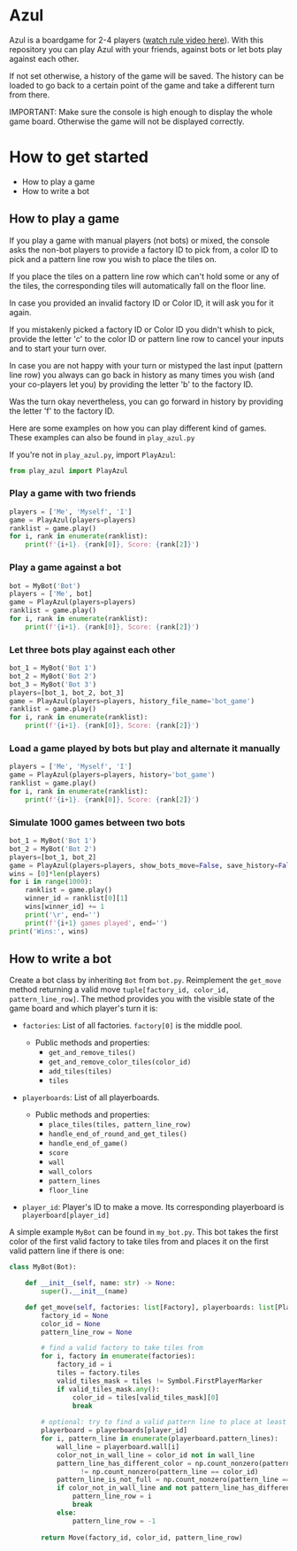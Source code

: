 # Azul
Azul is a boardgame for 2-4 players ([watch rule video here](https://youtu.be/csJL-78NEPQ)). With this repository you can play Azul with your friends, against bots or let bots play against each other.

If not set otherwise, a history of the game will be saved. The history can be loaded to go back to a certain point of the game and take a different turn from there.

IMPORTANT: Make sure the console is high enough to display the whole game board. Otherwise the game will not be displayed correctly.

# How to get started
- How to play a game
- How to write a bot

## How to play a game
If you play a game with manual players (not bots) or mixed, the console asks the non-bot players to provide a factory ID to pick from, a color ID to pick and a pattern line row you wish to place the tiles on.

If you place the tiles on a pattern line row which can't hold some or any of the tiles, the corresponding tiles will automatically fall on the floor line.

In case you provided an invalid factory ID or Color ID, it will ask you for it again.

If you mistakenly picked a factory ID or Color ID you didn't whish to pick, provide the letter 'c' to the color ID or pattern line row to cancel your inputs and to start your turn over.

In case you are not happy with your turn or mistyped the last input (pattern line row) you always can go back in history as many times you wish (and your co-players let you) by providing the letter 'b' to the factory ID.

Was the turn okay nevertheless, you can go forward in history by providing the letter 'f' to the factory ID.

Here are some examples on how you can play different kind of games. These examples can also be found in ``play_azul.py``

If you're not in ``play_azul.py``, import ``PlayAzul``:
```python
from play_azul import PlayAzul
```

### Play a game with two friends
```python
players = ['Me', 'Myself', 'I']
game = PlayAzul(players=players)
ranklist = game.play()
for i, rank in enumerate(ranklist):
    print(f'{i+1}. {rank[0]}, Score: {rank[2]}')
```

### Play a game against a bot
```python
bot = MyBot('Bot')
players = ['Me', bot]
game = PlayAzul(players=players)
ranklist = game.play()
for i, rank in enumerate(ranklist):
    print(f'{i+1}. {rank[0]}, Score: {rank[2]}')
```

### Let three bots play against each other
```python
bot_1 = MyBot('Bot 1')
bot_2 = MyBot('Bot 2')
bot_3 = MyBot('Bot 3')
players=[bot_1, bot_2, bot_3]
game = PlayAzul(players=players, history_file_name='bot_game')
ranklist = game.play()
for i, rank in enumerate(ranklist):
    print(f'{i+1}. {rank[0]}, Score: {rank[2]}')
```

### Load a game played by bots but play and alternate it manually
```python
players = ['Me', 'Myself', 'I']
game = PlayAzul(players=players, history='bot_game')
ranklist = game.play()
for i, rank in enumerate(ranklist):
    print(f'{i+1}. {rank[0]}, Score: {rank[2]}')
```

### Simulate 1000 games between two bots
```python
bot_1 = MyBot('Bot 1')
bot_2 = MyBot('Bot 2')
players=[bot_1, bot_2]
game = PlayAzul(players=players, show_bots_move=False, save_history=False)
wins = [0]*len(players)
for i in range(1000):
    ranklist = game.play()
    winner_id = ranklist[0][1]
    wins[winner_id] += 1
    print('\r', end='')
    print(f'{i+1} games played', end='')
print('Wins:', wins)
```

## How to write a bot
Create a bot class by inheriting ``Bot`` from ``bot.py``. Reimplement the ``get_move`` method returning a valid move ``tuple[factory_id, color_id, pattern_line_row]``. The method provides you with the visible state of the game board and which player's turn it is:

- ``factories``: List of all factories. ``factory[0]`` is the middle pool. 
  - Public methods and properties:
    - ``get_and_remove_tiles()``
    - ``get_and_remove_color_tiles(color_id)``
    - ``add_tiles(tiles)``
    - ``tiles``
  
- ``playerboards``: List of all playerboards.
  - Public methods and properties:
    - ``place_tiles(tiles, pattern_line_row)``
    - ``handle_end_of_round_and_get_tiles()``
    - ``handle_end_of_game()``
    - ``score``
    - ``wall``
    - ``wall_colors``
    - ``pattern_lines``
    - ``floor_line``
- ``player_id``: Player's ID to make a move. Its corresponding playerboard is ``playerboard[player_id]``

A simple example ``MyBot`` can be found in ``my_bot.py``. This bot takes the first color of the first valid factory to take tiles from and places it on the first valid pattern line if there is one:

```python
class MyBot(Bot):

    def __init__(self, name: str) -> None:
        super().__init__(name)

    def get_move(self, factories: list[Factory], playerboards: list[Playerboard], player_id: int) -> Move:
        factory_id = None
        color_id = None
        pattern_line_row = None

        # find a valid factory to take tiles from
        for i, factory in enumerate(factories):
            factory_id = i
            tiles = factory.tiles
            valid_tiles_mask = tiles != Symbol.FirstPlayerMarker
            if valid_tiles_mask.any():
                color_id = tiles[valid_tiles_mask][0]
                break
        
        # optional: try to find a valid pattern line to place at least one tile
        playerboard = playerboards[player_id]
        for i, pattern_line in enumerate(playerboard.pattern_lines):
            wall_line = playerboard.wall[i]
            color_not_in_wall_line = color_id not in wall_line
            pattern_line_has_different_color = np.count_nonzero(pattern_line != Symbol.EmptyField) \
                  != np.count_nonzero(pattern_line == color_id)
            pattern_line_is_not_full = np.count_nonzero(pattern_line == Symbol.EmptyField) > 0
            if color_not_in_wall_line and not pattern_line_has_different_color and pattern_line_is_not_full:
                pattern_line_row = i
                break
            else:
                pattern_line_row = -1
            
        return Move(factory_id, color_id, pattern_line_row)
```
